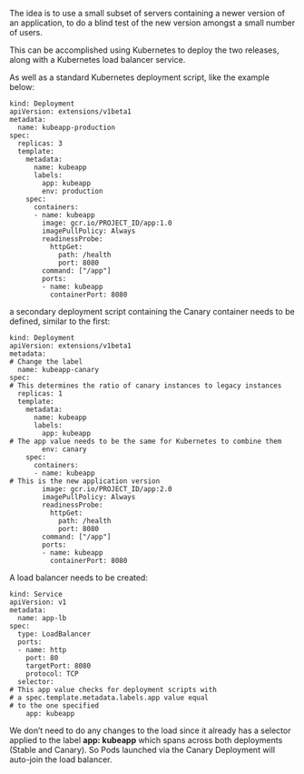 The idea is to use a small subset of servers containing a newer version of an application, to do a blind test of the new version amongst a small number of users.

This can be accomplished using Kubernetes to deploy the two releases, along with a Kubernetes load balancer service.

As well as a standard Kubernetes deployment script, like the example below:
```
kind: Deployment
apiVersion: extensions/v1beta1
metadata:
  name: kubeapp-production
spec:
  replicas: 3
  template:
    metadata:
      name: kubeapp
      labels:
        app: kubeapp
        env: production
    spec:
      containers:
      - name: kubeapp
        image: gcr.io/PROJECT_ID/app:1.0
        imagePullPolicy: Always
        readinessProbe:
          httpGet:
            path: /health
            port: 8080
        command: ["/app"]
        ports:
        - name: kubeapp
          containerPort: 8080
```
a secondary deployment script containing the Canary container needs to be defined, similar to the first:
```
kind: Deployment
apiVersion: extensions/v1beta1
metadata:
# Change the label
  name: kubeapp-canary
spec:
# This determines the ratio of canary instances to legacy instances
  replicas: 1
  template:
    metadata:
      name: kubeapp
      labels:
        app: kubeapp
# The app value needs to be the same for Kubernetes to combine them
        env: canary
    spec:
      containers:
      - name: kubeapp
# This is the new application version
        image: gcr.io/PROJECT_ID/app:2.0
        imagePullPolicy: Always
        readinessProbe:
          httpGet:
            path: /health
            port: 8080
        command: ["/app"]
        ports:
        - name: kubeapp
          containerPort: 8080
```
A load balancer needs to be created:
```
kind: Service
apiVersion: v1
metadata:
  name: app-lb
spec:
  type: LoadBalancer
  ports:
  - name: http
    port: 80
    targetPort: 8080
    protocol: TCP
  selector:
# This app value checks for deployment scripts with
# a spec.template.metadata.labels.app value equal
# to the one specified
    app: kubeapp
```
We don’t need to do any changes to the load since it already has a selector applied to the label **app: kubeapp** which spans across both deployments (Stable and Canary). So Pods launched via the Canary Deployment will auto-join the load balancer.